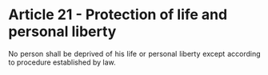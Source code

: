 # Article 21 - Protection of life and personal liberty

<div style="text-align: justify">
No person shall be deprived of his life or personal liberty except according to procedure established by law.
</div>